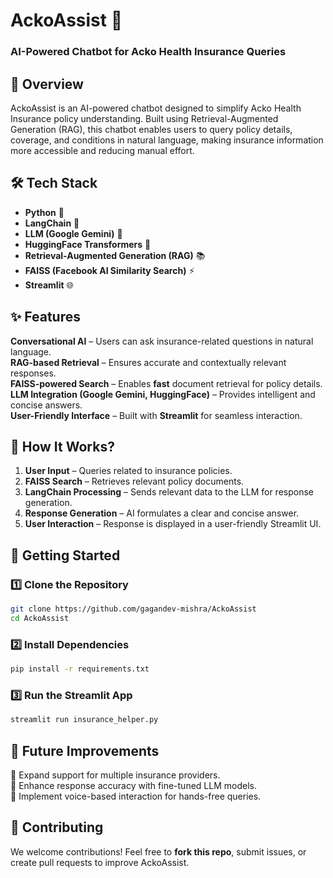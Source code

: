 # **AckoAssist 🚀**  
### **AI-Powered Chatbot for Acko Health Insurance Queries**  

## **🔹 Overview**  
AckoAssist is an AI-powered chatbot designed to simplify Acko Health Insurance policy understanding. Built using Retrieval-Augmented Generation (RAG), this chatbot enables users to query policy details, coverage, and conditions in natural language, making insurance information more accessible and reducing manual effort.  

## **🛠️ Tech Stack**  
- **Python** 🐍  
- **LangChain** 🔗  
- **LLM (Google Gemini)** 🤖  
- **HuggingFace Transformers** 🧠  
- **Retrieval-Augmented Generation (RAG)** 📚  
- **FAISS (Facebook AI Similarity Search)** ⚡  
- **Streamlit** 🌐  

## **✨ Features**  
**Conversational AI** – Users can ask insurance-related questions in natural language.  
**RAG-based Retrieval** – Ensures accurate and contextually relevant responses.  
**FAISS-powered Search** – Enables **fast** document retrieval for policy details.  
**LLM Integration (Google Gemini, HuggingFace)** – Provides intelligent and concise answers.  
**User-Friendly Interface** – Built with **Streamlit** for seamless interaction.  

## **📌 How It Works?**  
1. **User Input** – Queries related to insurance policies.  
2. **FAISS Search** – Retrieves relevant policy documents.  
3. **LangChain Processing** – Sends relevant data to the LLM for response generation.  
4. **Response Generation** – AI formulates a clear and concise answer.  
5. **User Interaction** – Response is displayed in a user-friendly Streamlit UI.  

## **🚀 Getting Started**  

### **1️⃣ Clone the Repository**  
```bash
git clone https://github.com/gagandev-mishra/AckoAssist
cd AckoAssist
```

### **2️⃣ Install Dependencies**  
```bash
pip install -r requirements.txt
```

### **3️⃣ Run the Streamlit App**  
```bash
streamlit run insurance_helper.py
```

## **📖 Future Improvements**  
🔹 Expand support for multiple insurance providers.  
🔹 Enhance response accuracy with fine-tuned LLM models.  
🔹 Implement voice-based interaction for hands-free queries.  

## **🤝 Contributing**  
We welcome contributions! Feel free to **fork this repo**, submit issues, or create pull requests to improve AckoAssist.  